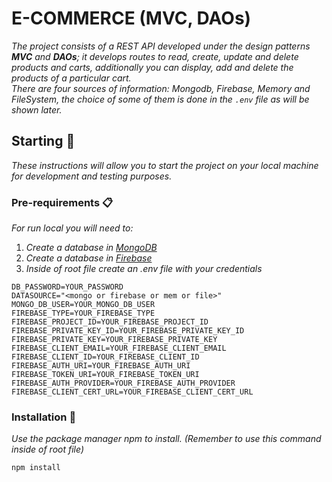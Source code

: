 # E-COMMERCE (MVC, DAOs)

_The project consists of a REST API developed under the design patterns __MVC__ and __DAOs__; it develops routes to read, create, update and delete products and carts, additionally you can display, add and delete the products of a particular cart. \
There are four sources of information: _Mongodb_, _Firebase_, _Memory_ and _FileSystem_, the choice of some of them is done in the `.env` file as will be shown later._

## Starting 🚀
_These instructions will allow you to start the project on your local machine for development and testing purposes._

### Pre-requirements 📋
_For run local you will need to:_
1. _Create a database in [MongoDB](https://tutorialesdeaplicaciones.com/creacion-de-una-base-de-datos-con-mongodb/)_
2. _Create a database in [Firebase](https://www.paradigmadigital.com/dev/crear-base-datos-firebase/#:~:text=Para%20ello%2C%20una%20vez%20dentro,configurar%20tus%20reglas%20de%20privacidad.&text=Con%20esto%20ya%20tenemos%20lista,en%20nuestro%20proyecto%20de%20Firebase.)_
3. _Inside of root file create an .env file with your credentials_

```
DB_PASSWORD=YOUR_PASSWORD
DATASOURCE="<mongo or firebase or mem or file>"
MONGO_DB_USER=YOUR_MONGO_DB_USER
FIREBASE_TYPE=YOUR_FIREBASE_TYPE
FIREBASE_PROJECT_ID=YOUR_FIREBASE_PROJECT_ID
FIREBASE_PRIVATE_KEY_ID=YOUR_FIREBASE_PRIVATE_KEY_ID
FIREBASE_PRIVATE_KEY=YOUR_FIREBASE_PRIVATE_KEY
FIREBASE_CLIENT_EMAIL=YOUR_FIREBASE_CLIENT_EMAIL
FIREBASE_CLIENT_ID=YOUR_FIREBASE_CLIENT_ID
FIREBASE_AUTH_URI=YOUR_FIREBASE_AUTH_URI
FIREBASE_TOKEN_URI=YOUR_FIREBASE_TOKEN_URI
FIREBASE_AUTH_PROVIDER=YOUR_FIREBASE_AUTH_PROVIDER
FIREBASE_CLIENT_CERT_URL=YOUR_FIREBASE_CLIENT_CERT_URL
```

### Installation 🔧
_Use the package manager npm to install. (Remember to use this command inside of root file)_
```
npm install 
```

